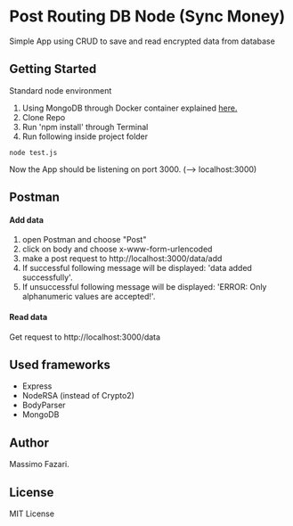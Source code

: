 # Post Routing DB Node (Sync Money)

Simple App using CRUD to save and read encrypted data from database

## Getting Started

Standard node environment

1. Using MongoDB through Docker container explained [here.](https://www.thepolyglotdeveloper.com/2019/01/getting-started-mongodb-docker-container-deployment/)
2. Clone Repo
3. Run 'npm install' through Terminal
4. Run following inside project folder


```
node test.js
```

Now the App should be listening on port 3000. (--> localhost:3000)


## Postman

#### Add data

1. open Postman and choose "Post"
2. click on body and choose x-www-form-urlencoded
3. make a post request to http://localhost:3000/data/add 
4. If successful following message will be displayed: 'data added successfully'.
5. If unsuccessful following message will be displayed: 'ERROR: Only alphanumeric values are accepted!'.

#### Read data

Get request to http://localhost:3000/data

## Used frameworks

- Express
- NodeRSA (instead of Crypto2)
- BodyParser
- MongoDB


## Author


Massimo Fazari. 

## License

MIT License
